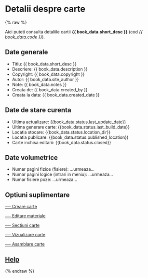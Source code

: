 
# Detalii despre carte

{% raw %}

Aici puteti consulta detaliile cartii **{{ book_data.short_desc }}** (cod *{{ book_data.code }}*).


## Date generale

* Titlu: {{ book_data.short_desc }}
* Descriere: {{ book_data.description }}
* Copyright: {{ book_data.copyright }}
* Autor: {{ book_data.site_author }}
* Note: {{ book_data.notes }}
* Creata de: {{ book_data.created_by }}
* Creata la data: {{ book_data.created_date }}

## Date de stare curenta

* Ultima actualizare: {{book_data.status.last_update_date}}
* Ultima generare carte: {{book_data.status.last_build_date}}
* Locatia stocare: {{book_data.status.location_dir}}
* Locatia publicare: {{book_data.status.published_location}}
* Carte inchisa editarii: {{book_data.status.closed}}

## Date volumetrice

* Numar pagini fizice (fisiere): ...urmeaza... 
* Numar pagini logice (intrari in meniu): ...urmeaza...
* Numar fisiere poze: ...urmeaza...


## Optiuni suplimentare

<!-- {% include './local-page.css' %} -->

<a href="/booklab/api/newb/">--- Creare carte</a>

<a href="/booklab/api/edtb/?code={{ book_data.code }}">--- Editare materiale</a>

<a href="/booklab/api/orgm/?code={{ book_data.code }}">--- Sectiuni carte</a>

<a href="/booklab/api/prvb/?code={{ book_data.code }}">--- Vizualizare carte</a>

<a href="/booklab/api/dplb/?code={{ book_data.code }}">--- Asamblare carte</a>


## [Help](../help/880.30-BSTATUS_usage.md)



{% endraw %}


